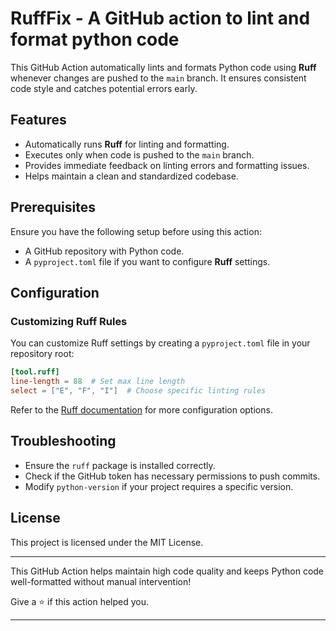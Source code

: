 # RuffFix - A GitHub action to lint and format python code

This GitHub Action automatically lints and formats Python code using **Ruff** whenever changes are pushed to the `main` branch. It ensures consistent code style and catches potential errors early.

## Features

- Automatically runs **Ruff** for linting and formatting.
- Executes only when code is pushed to the `main` branch.
- Provides immediate feedback on linting errors and formatting issues.
- Helps maintain a clean and standardized codebase.

## Prerequisites

Ensure you have the following setup before using this action:

- A GitHub repository with Python code.
- A `pyproject.toml` file if you want to configure **Ruff** settings.

## Configuration

### Customizing Ruff Rules

You can customize Ruff settings by creating a `pyproject.toml` file in your repository root:

```toml
[tool.ruff]
line-length = 88  # Set max line length
select = ["E", "F", "I"]  # Choose specific linting rules
```

Refer to the [Ruff documentation](https://beta.ruff.rs/docs/) for more configuration options.

## Troubleshooting

- Ensure the `ruff` package is installed correctly.
- Check if the GitHub token has necessary permissions to push commits.
- Modify `python-version` if your project requires a specific version.

## License

This project is licensed under the MIT License.

---

This GitHub Action helps maintain high code quality and keeps Python code well-formatted without manual intervention!

Give a ⭐ if this action helped you.

---
